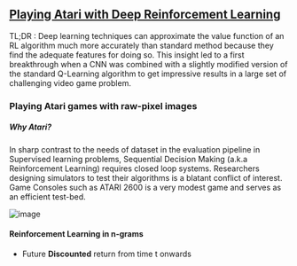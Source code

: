 ## [Playing Atari with Deep Reinforcement Learning](https://www.cs.toronto.edu/~vmnih/docs/dqn.pdf)


TL;DR : Deep learning techniques can approximate the value function of an RL algorithm much more accurately than standard method
because they find the adequate features for doing so. This insight led to a first breakthrough when a CNN was combined with a slightly modified version of the standard Q-Learning algorithm to get impressive results in a large set of challenging video game problem.


### Playing Atari games with raw-pixel images
##### Why Atari?
In sharp contrast to the needs of dataset in the evaluation pipeline in Supervised learning problems, Sequential Decision Making (a.k.a Reinforcement Learning) requires closed loop systems. Researchers designing simulators to test their algorithms is a blatant conflict of interest. Game Consoles such as ATARI 2600 is a very modest game and serves as an efficient test-bed.

![image](https://cloud.githubusercontent.com/assets/7057078/16360587/fa135474-3b1f-11e6-854b-a35878afbbd4.png)

#### Reinforcement Learning in n-grams

* Future **Discounted** return from time t onwards

